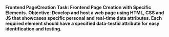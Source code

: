 **Frontend PageCreation**
**Task: Frontend Page Creation with Specific Elements.**
**Objective: Develop and host a web page using HTML, CSS and JS that showcases specific personal and real-time data attributes. Each required element should have a specified data-testid attribute for easy identification and testing.**


 

